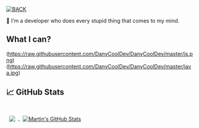 [![BACK](https://raw.githubusercontent.com/DanyCoolDev/DanyCoolDev/master/bck.png)](https://danycool.eu)

👋 I'm a developer who does every stupid thing that comes to my mind.

## What I can?
(https://raw.githubusercontent.com/DanyCoolDev/DanyCoolDev/master/js.png) (https://raw.githubusercontent.com/DanyCoolDev/DanyCoolDev/master/java.jpg)




## &#x1f4c8; GitHub Stats

<br>

<a href="https://github.com/DanyCoolDev">
  <img align="center" style="margin:0.5rem" src="https://github-readme-stats.vercel.app/api/top-langs/?username=braydoncoyer&hide=html,css&title_color=ffffff&text_color=c9cacc&icon_color=4AB197&bg_color=1A2B34" />
</a>

<a href="https://github.com/DanyCoolDev">
  <img align="center" style="margin:0.5rem" src="https://github-readme-stats.vercel.app/api?username=braydoncoyer&show_icons=true&line_height=27&count_private=true&title_color=ffffff&text_color=c9cacc&icon_color=4AB097&bg_color=1A2B34" alt="Martin's GitHub Stats" />
</a>

<br>
<br>
